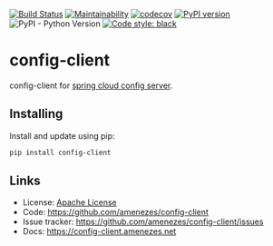 [![Build Status](https://travis-ci.org/amenezes/config-client.svg?branch=master)](https://travis-ci.org/amenezes/config-client)
[![Maintainability](https://api.codeclimate.com/v1/badges/7b8b70e0c20c6809df54/maintainability)](https://codeclimate.com/github/amenezes/config-client/maintainability)
[![codecov](https://codecov.io/gh/amenezes/config-client/branch/master/graph/badge.svg)](https://codecov.io/gh/amenezes/config-client)
[![PyPI version](https://badge.fury.io/py/config-client.svg)](https://badge.fury.io/py/config-client)
![PyPI - Python Version](https://img.shields.io/pypi/pyversions/config-client)
[![Code style: black](https://img.shields.io/badge/code%20style-black-000000.svg)](https://github.com/psf/black)

# config-client

config-client for [spring cloud config server](https://spring.io/projects/spring-cloud-config).

## Installing

Install and update using pip:

````bash
pip install config-client
````

## Links

- License: [Apache License](https://choosealicense.com/licenses/apache-2.0/)
- Code: https://github.com/amenezes/config-client
- Issue tracker: https://github.com/amenezes/config-client/issues
- Docs: https://config-client.amenezes.net
